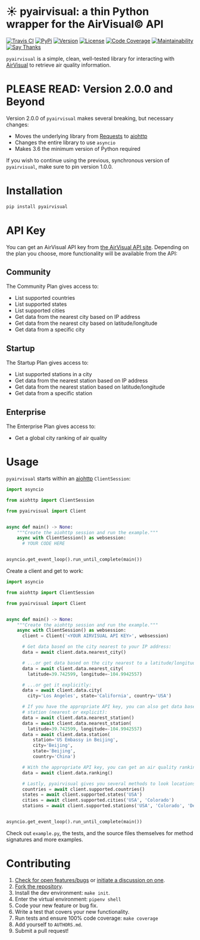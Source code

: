 # ☀️ pyairvisual: a thin Python wrapper for the AirVisual© API

[![Travis CI](https://travis-ci.org/bachya/pyairvisual.svg?branch=master)](https://travis-ci.org/bachya/pyairvisual)
[![PyPi](https://img.shields.io/pypi/v/pyairvisual.svg)](https://pypi.python.org/pypi/pyairvisual)
[![Version](https://img.shields.io/pypi/pyversions/pyairvisual.svg)](https://pypi.python.org/pypi/pyairvisual)
[![License](https://img.shields.io/pypi/l/pyairvisual.svg)](https://github.com/bachya/pyairvisual/blob/master/LICENSE)
[![Code Coverage](https://codecov.io/gh/bachya/pyairvisual/branch/master/graph/badge.svg)](https://codecov.io/gh/bachya/pyairvisual)
[![Maintainability](https://api.codeclimate.com/v1/badges/948e4e3c84e5c49826f1/maintainability)](https://codeclimate.com/github/bachya/pyairvisual/maintainability)
[![Say Thanks](https://img.shields.io/badge/SayThanks-!-1EAEDB.svg)](https://saythanks.io/to/bachya)

`pyairvisual` is a simple, clean, well-tested library for interacting with
[AirVisual](https://www.airvisual.com/) to retrieve air quality information.

# PLEASE READ: Version 2.0.0 and Beyond

Version 2.0.0 of `pyairvisual` makes several breaking, but necessary changes:

* Moves the underlying library from
  [Requests](http://docs.python-requests.org/en/master/) to
  [aiohttp](https://aiohttp.readthedocs.io/en/stable/)
* Changes the entire library to use `asyncio`
* Makes 3.6 the minimum version of Python required

If you wish to continue using the previous, synchronous version of
`pyairvisual`, make sure to pin version 1.0.0.

# Installation

```python
pip install pyairvisual
```

# API Key

You can get an AirVisual API key from
[the AirVisual API site](https://www.airvisual.com/user/api). Depending on
the plan you choose, more functionality will be available from the API:

## Community

The Community Plan gives access to:

* List supported countries
* List supported states
* List supported cities
* Get data from the nearest city based on IP address
* Get data from the nearest city based on latitude/longitude
* Get data from a specific city

## Startup

The Startup Plan gives access to:

* List supported stations in a city
* Get data from the nearest station based on IP address
* Get data from the nearest station based on latitude/longitude
* Get data from a specific station

## Enterprise

The Enterprise Plan gives access to:

* Get a global city ranking of air quality

# Usage

`pyairvisual` starts within an
[aiohttp](https://aiohttp.readthedocs.io/en/stable/) `ClientSession`:

```python
import asyncio

from aiohttp import ClientSession

from pyairvisual import Client


async def main() -> None:
    """Create the aiohttp session and run the example."""
    async with ClientSession() as websession:
      # YOUR CODE HERE


asyncio.get_event_loop().run_until_complete(main())
```

Create a client and get to work:

```python
import asyncio

from aiohttp import ClientSession

from pyairvisual import Client


async def main() -> None:
    """Create the aiohttp session and run the example."""
    async with ClientSession() as websession:
      client = Client('<YOUR AIRVISUAL API KEY>', websession)

      # Get data based on the city nearest to your IP address:
      data = await client.data.nearest_city()

      # ...or get data based on the city nearest to a latitude/longitude:
      data = await client.data.nearest_city(
        latitude=39.742599, longitude=-104.9942557)

      # ...or get it explicitly:
      data = await client.data.city(
        city='Los Angeles', state='California', country='USA')

      # If you have the appropriate API key, you can also get data based on
      # station (nearest or explicit):
      data = await client.data.nearest_station()
      data = await client.data.nearest_station(
        latitude=39.742599, longitude=-104.9942557)
      data = await client.data.station(
          station='US Embassy in Beijing',
          city='Beijing',
          state='Beijing',
          country='China')

      # With the appropriate API key, you can get an air quality ranking:
      data = await client.data.ranking()

      # Lastly, pyairvisual gives you several methods to look locations up:
      countries = await client.supported.countries()
      states = await client.supported.states('USA')
      cities = await client.supported.cities('USA', 'Colorado')
      stations = await client.supported.stations('USA', 'Colorado', 'Denver')


asyncio.get_event_loop().run_until_complete(main())
```

Check out `example.py`, the tests, and the source files themselves for method
signatures and more examples.

# Contributing

1. [Check for open features/bugs](https://github.com/bachya/pyairvisual/issues)
  or [initiate a discussion on one](https://github.com/bachya/pyairvisual/issues/new).
2. [Fork the repository](https://github.com/bachya/pyairvisual/fork).
3. Install the dev environment: `make init`.
4. Enter the virtual environment: `pipenv shell`
5. Code your new feature or bug fix.
6. Write a test that covers your new functionality.
7. Run tests and ensure 100% code coverage: `make coverage`
8. Add yourself to `AUTHORS.md`.
9. Submit a pull request!
